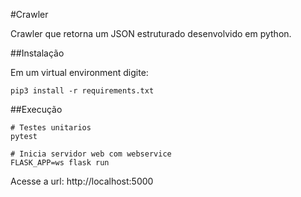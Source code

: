 #Crawler

Crawler que retorna um JSON estruturado desenvolvido em python.

##Instalação

Em um virtual environment digite:

```
pip3 install -r requirements.txt

```

##Execução

```
# Testes unitarios
pytest

# Inicia servidor web com webservice
FLASK_APP=ws flask run

```
Acesse a url:
http://localhost:5000